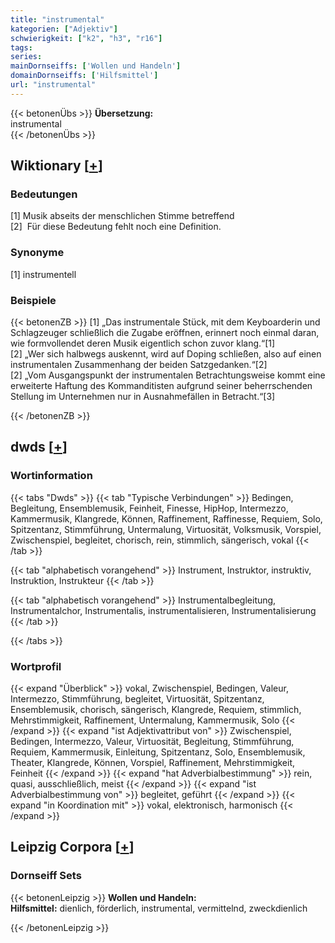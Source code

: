 ```yaml
---
title: "instrumental"
kategorien: ["Adjektiv"]
schwierigkeit: ["k2", "h3", "r16"]
tags:
series:
mainDornseiffs: ['Wollen und Handeln']
domainDornseiffs: ['Hilfsmittel']
url: "instrumental"
---
```


{{< betonenÜbs >}}
**Übersetzung:**  
instrumental  
{{< /betonenÜbs >}}

## Wiktionary [[+](https://de.wiktionary.org/wiki/instrumental)]

### Bedeutungen
[1] Musik abseits der menschlichen Stimme betreffend  
[2]  Für diese Bedeutung fehlt noch eine Definition.  

### Synonyme
[1] instrumentell  

### Beispiele
{{< betonenZB >}}
[1] „Das instrumentale Stück, mit dem Keyboarderin und Schlagzeuger schließlich die Zugabe eröffnen, erinnert noch einmal daran, wie formvollendet deren Musik eigentlich schon zuvor klang.“[1]  
[2] „Wer sich halbwegs auskennt, wird auf Doping schließen, also auf einen instrumentalen Zusammenhang der beiden Satzgedanken.“[2]  
[2] „Vom Ausgangspunkt der instrumentalen Betrachtungsweise kommt eine erweiterte Haftung des Kommanditisten aufgrund seiner beherrschenden Stellung im Unternehmen nur in Ausnahmefällen in Betracht.“[3]  

{{< /betonenZB >}}


## dwds [[+](https://www.dwds.de/wb/instrumental)]

### Wortinformation
{{< tabs "Dwds" >}}
{{< tab "Typische Verbindungen" >}}
Bedingen, Begleitung, Ensemblemusik, Feinheit, Finesse, HipHop, Intermezzo, Kammermusik, Klangrede, Können, Raffinement, Raffinesse, Requiem, Solo, Spitzentanz, Stimmführung, Untermalung, Virtuosität, Volksmusik, Vorspiel, Zwischenspiel, begleitet, chorisch, rein, stimmlich, sängerisch, vokal
{{< /tab >}}

{{< tab "alphabetisch vorangehend" >}}
Instrument, Instruktor, instruktiv, Instruktion, Instrukteur
{{< /tab >}}

{{< tab "alphabetisch vorangehend" >}}
Instrumentalbegleitung, Instrumentalchor, Instrumentalis, instrumentalisieren, Instrumentalisierung
{{< /tab >}}

{{< /tabs >}}

### Wortprofil
{{< expand "Überblick" >}} vokal, Zwischenspiel, Bedingen, Valeur, Intermezzo, Stimmführung, begleitet, Virtuosität, Spitzentanz, Ensemblemusik, chorisch, sängerisch, Klangrede, Requiem, stimmlich, Mehrstimmigkeit, Raffinement, Untermalung, Kammermusik, Solo {{< /expand >}}
{{< expand "ist Adjektivattribut von" >}} Zwischenspiel, Bedingen, Intermezzo, Valeur, Virtuosität, Begleitung, Stimmführung, Requiem, Kammermusik, Einleitung, Spitzentanz, Solo, Ensemblemusik, Theater, Klangrede, Können, Vorspiel, Raffinement, Mehrstimmigkeit, Feinheit {{< /expand >}}
{{< expand "hat Adverbialbestimmung" >}} rein, quasi, ausschließlich, meist {{< /expand >}}
{{< expand "ist Adverbialbestimmung von" >}} begleitet, geführt {{< /expand >}}
{{< expand "in Koordination mit" >}} vokal, elektronisch, harmonisch {{< /expand >}}

## Leipzig Corpora [[+](https://corpora.uni-leipzig.de/en/res?word=instrumental&corpusId=deu_newscrawl-public_2018)]

### Dornseiff Sets
{{< betonenLeipzig >}}
**Wollen und Handeln:**  
**Hilfsmittel:** dienlich, förderlich, instrumental, vermittelnd, zweckdienlich  

{{< /betonenLeipzig >}}
